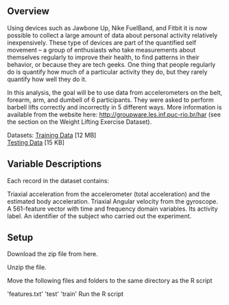 ## Overview

Using devices such as Jawbone Up, Nike FuelBand, and Fitbit it is now possible to collect a large amount of data about personal activity relatively inexpensively. These type of devices are part of the quantified self movement – a group of enthusiasts who take measurements about themselves regularly to improve their health, to find patterns in their behavior, or because they are tech geeks. One thing that people regularly do is quantify how much of a particular activity they do, but they rarely quantify how well they do it.

In this analysis, the goal will be to use data from accelerometers on the belt, forearm, arm, and dumbell of 6 participants. They were asked to perform barbell lifts correctly and incorrectly in 5 different ways. More information is available from the website here: http://groupware.les.inf.puc-rio.br/har (see the section on the Weight Lifting Exercise Dataset).

Datasets: [Training Data](https://d396qusza40orc.cloudfront.net/predmachlearn/pml-training.csv) [12 MB]  
          [Testing Data](https://d396qusza40orc.cloudfront.net/predmachlearn/pml-testing.csv) [15 KB]

## Variable Descriptions

Each record in the dataset contains:

Triaxial acceleration from the accelerometer (total acceleration) and the estimated body acceleration.
Triaxial Angular velocity from the gyroscope.
A 561-feature vector with time and frequency domain variables.
Its activity label.
An identifier of the subject who carried out the experiment.

## Setup

Download the zip file from here.

Unzip the file.

Move the following files and folders to the same directory as the R script

'features.txt'
'test'
'train'
Run the R script
